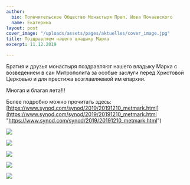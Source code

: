 ```yaml
---
author:
  bio: Попечительское Общество Монастыря Преп. Иова Почаевского
  name: Екатерина
layout: post
cover_image: "/uploads/assets/pages/aktuelles/cover_image.jpg"
title: Поздравляем нашего владыку Марка
excerpt: 11.12.2019

---
```

Братия и друзья монастыря поздравляют нашего владыку Марка с возведением в сан Митрополита за особые заслуги перед Христовой Церковью и для престижа возглавляемой им епархии. 

Многая и благая лета!!!

Более подробно можно прочитать здесь: [https://www.synod.com/synod/2019/20191210_metmark.html](https://www.synod.com/synod/2019/20191210_metmark.html "https://www.synod.com/synod/2019/20191210_metmark.html")

![](https://res.cloudinary.com/hiobmon/image/upload/v1576096569/media/2019/2451ed3c-d30a-4f7d-b0ea-0eba8997a2bb_cuzovc.jpg)

![](https://res.cloudinary.com/hiobmon/image/upload/v1576096442/media/2019/c6f55e3b-63a0-4d98-9637-d2eed19a9f66_an9gun.jpg)

![](https://res.cloudinary.com/hiobmon/image/upload/v1576096428/media/2019/4a607f04-2b71-4a39-b58e-965cf2df6b81_immk7r.jpg)

![](https://res.cloudinary.com/hiobmon/image/upload/v1576096469/media/2019/9589a47e-d2d5-40c9-8f4a-3e966e7337c5-1_sifkly.jpg)

![](https://res.cloudinary.com/hiobmon/image/upload/v1576096495/media/2019/441d3ad9-1783-424c-a9d3-b195b7cd9d9d_rgezuy.jpg)